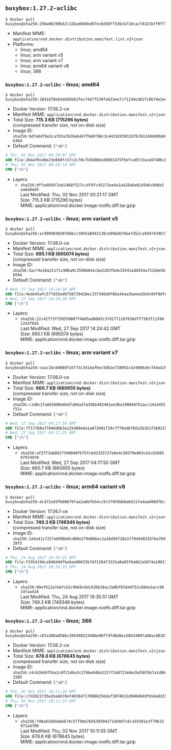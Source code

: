 ## `busybox:1.27.2-uclibc`

```console
$ docker pull busybox@sha256:298a00290b52c32badb94bd87ec6d56ff336cb710cacf4321bff9f77a16a661c
```

-	Manifest MIME: `application/vnd.docker.distribution.manifest.list.v2+json`
-	Platforms:
	-	linux; amd64
	-	linux; arm variant v5
	-	linux; arm variant v7
	-	linux; arm64 variant v8
	-	linux; 386

### `busybox:1.27.2-uclibc` - linux; amd64

```console
$ docker pull busybox@sha256:3841678eb5ddd5b62fec74d7f530fe633ee7cf11d4e3827c0b74e2e4c2a2466f
```

-	Docker Version: 17.06.2-ce
-	Manifest MIME: `application/vnd.docker.distribution.manifest.v2+json`
-	Total Size: **715.3 KB (715296 bytes)**  
	(compressed transfer size, not on-disk size)
-	Image ID: `sha256:9d7e6df8e5ca703a7629a6d47f9d6f90c3c4419203913d7b761248469bb0b364`
-	Default Command: `["sh"]`

```dockerfile
# Thu, 02 Nov 2017 00:20:07 GMT
ADD file:264af0c48e23e8b8fc57c2c70c7b5b08be20601d75f5efca07c5ace8748bcbcd in / 
# Thu, 02 Nov 2017 00:20:14 GMT
CMD ["sh"]
```

-	Layers:
	-	`sha256:0ffadd58f2a61468f527cc4f0fc45272ee4a1a428abe014546c89de2aa6a0eb5`  
		Last Modified: Thu, 02 Nov 2017 00:21:17 GMT  
		Size: 715.3 KB (715296 bytes)  
		MIME: application/vnd.docker.image.rootfs.diff.tar.gzip

### `busybox:1.27.2-uclibc` - linux; arm variant v5

```console
$ docker pull busybox@sha256:ec990984030766bcc3055a8942130ce99b4b78eefd52ca9d47439673c0df80db
```

-	Docker Version: 17.06.0-ce
-	Manifest MIME: `application/vnd.docker.distribution.manifest.v2+json`
-	Total Size: **695.1 KB (695074 bytes)**  
	(compressed transfer size, not on-disk size)
-	Image ID: `sha256:5acf4e10a311f1c906a9c3590b642cbe2203fb4e33541add554a722dde5b8594`
-	Default Command: `["sh"]`

```dockerfile
# Wed, 27 Sep 2017 14:24:30 GMT
ADD file:4ede45afc577d35edbf58729428ec3373dda0f8ba34aa3beeea5b4c04f9dfe62 in / 
# Wed, 27 Sep 2017 14:24:30 GMT
CMD ["sh"]
```

-	Layers:
	-	`sha256:22c42773ff5855880774b05ad6083c37d177116f658d7f7363f11f801243f026`  
		Last Modified: Wed, 27 Sep 2017 14:24:42 GMT  
		Size: 695.1 KB (695074 bytes)  
		MIME: application/vnd.docker.image.rootfs.diff.tar.gzip

### `busybox:1.27.2-uclibc` - linux; arm variant v7

```console
$ docker pull busybox@sha256:caac1bcb0089fa5f73c3414af6ec56b1e738991c424096a9cf44e4291f6ae2ab
```

-	Docker Version: 17.06.0-ce
-	Manifest MIME: `application/vnd.docker.distribution.manifest.v2+json`
-	Total Size: **660.7 KB (660655 bytes)**  
	(compressed transfer size, not on-disk size)
-	Image ID: `sha256:c1d0c2fa665688e6bdfa04a3fa39bb482461ee36a19084d7b1acc14a3455f51c`
-	Default Command: `["sh"]`

```dockerfile
# Wed, 27 Sep 2017 04:17:34 GMT
ADD file:7f17768a77846d6b3a125409e0a1a872b01f29c7f70adbf02a2b1b1f360315ed in / 
# Wed, 27 Sep 2017 04:17:35 GMT
CMD ["sh"]
```

-	Layers:
	-	`sha256:af2f73a68027390040fb75fcbd2325727e8e4c50379e063c42c6260597974970`  
		Last Modified: Wed, 27 Sep 2017 04:17:50 GMT  
		Size: 660.7 KB (660655 bytes)  
		MIME: application/vnd.docker.image.rootfs.diff.tar.gzip

### `busybox:1.27.2-uclibc` - linux; arm64 variant v8

```console
$ docker pull busybox@sha256:dc472a59fb006797aa2a6bfb54cc9c57959bb0a6d11fadaa608df8c16dea39cf
```

-	Docker Version: 17.06.1-ce
-	Manifest MIME: `application/vnd.docker.distribution.manifest.v2+json`
-	Total Size: **749.3 KB (749346 bytes)**  
	(compressed transfer size, not on-disk size)
-	Image ID: `sha256:1d4a41cf22fa699bb0cd00e279d886ec2a18d56f28a1ff9d4d9325fba7b928f5`
-	Default Command: `["sh"]`

```dockerfile
# Thu, 24 Aug 2017 19:35:25 GMT
ADD file:f3354194ca946d49fbe0ae00033b74f1264f3331a0a83f0a8b2a5674a1001704 in / 
# Thu, 24 Aug 2017 19:35:25 GMT
CMD ["sh"]
```

-	Layers:
	-	`sha256:09ef612a7ebfcb2c9b69c6dc63bb38ac3a8bf03d4df51c884a5acc9614faa416`  
		Last Modified: Thu, 24 Aug 2017 19:35:51 GMT  
		Size: 749.3 KB (749346 bytes)  
		MIME: application/vnd.docker.image.rootfs.diff.tar.gzip

### `busybox:1.27.2-uclibc` - linux; 386

```console
$ docker pull busybox@sha256:c87a380a858bc39939822340be96ff4fd8d6ecb8b3489fa08ac88267932e87bf
```

-	Docker Version: 17.06.2-ce
-	Manifest MIME: `application/vnd.docker.distribution.manifest.v2+json`
-	Total Size: **678.6 KB (678645 bytes)**  
	(compressed transfer size, not on-disk size)
-	Image ID: `sha256:c4c62649f5ba2c0f21d6a3c276be048a3257f2dd723e8e2bd30fbb7a1d862505`
-	Default Command: `["sh"]`

```dockerfile
# Thu, 02 Nov 2017 10:11:24 GMT
ADD file:c7d2021f35e2babb78ef4836d7170966256daf3074631d040484dfb5de8d15f9 in / 
# Thu, 02 Nov 2017 10:11:24 GMT
CMD ["sh"]
```

-	Layers:
	-	`sha256:f40a81bb9a0e674c5f790a76d53d594271dd46fc6c191581e3f79b32972ad700`  
		Last Modified: Thu, 02 Nov 2017 10:11:55 GMT  
		Size: 678.6 KB (678645 bytes)  
		MIME: application/vnd.docker.image.rootfs.diff.tar.gzip
